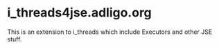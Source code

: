 # i_threads4jse.adligo.org
This is an extension to i_threads which include Executors and other JSE stuff.
